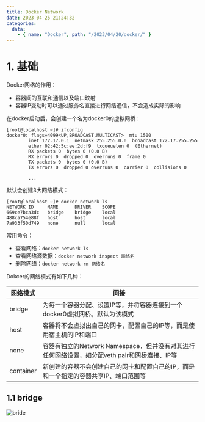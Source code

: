 ```yaml
---
title: Docker Network
date: 2023-04-25 21:24:32
categories:
  data:
    - { name: "Docker", path: "/2023/04/20/docker/" }
---
```


# 1. 基础

Docker网络的作用：

- 容器间的互联和通信以及端口映射
- 容器IP变动时可以通过服务名直接进行网络通信，不会造成实际的影响

在docker启动后，会创建一个名为docker0的虚拟网桥：

```shell
[root@localhost ~]# ifconfig
docker0: flags=4099<UP,BROADCAST,MULTICAST>  mtu 1500
        inet 172.17.0.1  netmask 255.255.0.0  broadcast 172.17.255.255
        ether 02:42:5c:ee:2d:f9  txqueuelen 0  (Ethernet)
        RX packets 0  bytes 0 (0.0 B)
        RX errors 0  dropped 0  overruns 0  frame 0
        TX packets 0  bytes 0 (0.0 B)
        TX errors 0  dropped 0 overruns 0  carrier 0  collisions 0
        
		...
```

默认会创建3大网络模式：

```shell
[root@localhost ~]# docker network ls
NETWORK ID     NAME      DRIVER    SCOPE
669ce7bca3dc   bridge    bridge    local
488ca754e88f   host      host      local
7a933f50d749   none      null      local
```

常用命令：

- 查看网络：`docker network ls`
- 查看网络源数据：`docker network inspect 网络名`
- 删除网络：`docker network rm 网络名`

Dokcer的网络模式有如下几种：

| 网络模式  | 间接                                                         |
| --------- | ------------------------------------------------------------ |
| bridge    | 为每一个容器分配、设置IP等，并将容器连接到一个docker0虚拟网桥。默认为该模式 |
| host      | 容器将不会虚拟出自己的网卡，配置自己的IP等，而是使用宿主机的IP和端口 |
| none      | 容器有独立的Network Namespace，但并没有对其进行任何网络设置，如分配veth pair和网桥连接、IP等 |
| container | 新创建的容器不会创建自己的网卡和配置自己的IP，而是和一个指定的容器共享IP、端口范围等 |

## 1.1 bridge

![bride](https://xds.asia/public/docker/2023-3-3-06313489-0426-4ddd-905e-909d6f44bcf1.webp)

